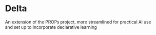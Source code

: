 # Delta
An extension of the PROPs project, more streamlined for practical AI use and set up to incorporate declarative learning

